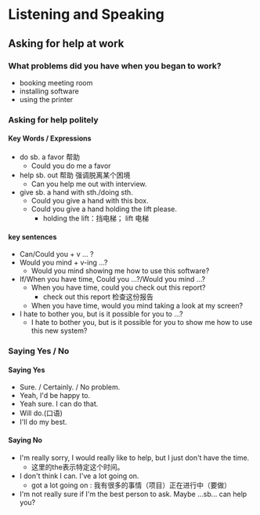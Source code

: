 # Listening and Speaking
## Asking for help at work
### What problems did you have when you began to work?
- booking meeting room
- installing software
- using the printer
### Asking for help politely
#### Key Words / Expressions
- do sb. a favor 帮助
    - Could you do me a favor
- help sb. out  帮助 强调脱离某个困境
    - Can you help me out with interview.
- give sb. a hand with sth./doing sth.
    - Could you give a hand with this box.
    - Could you give a hand holding the lift please.
        - holding the lift：挡电梯； lift 电梯
#### key sentences
- Can/Could you + v ... ? 
- Would you mind + v-ing ...?
    - Would you mind showing me how to use this software?
- If/When you have time, Could you ...?/Would  you mind ...?
    - When you have time, could you check out this report?
        - check out this report 检查这份报告
    - When you have time, would you mind taking a look at my screen?
- I hate to bother you, but is it possible for you to ...?
    - I hate to bother you, but is it possible for you to show me how to use this new system?
### Saying Yes / No
#### Saying Yes
- Sure. / Certainly. / No problem.
- Yeah, I'd be happy to.
- Yeah sure. I can do that.
- Will do.(口语)
- I'll do my best.
#### Saying No
- I'm really sorry, I would really like to help, but I just don't have the time.
    - 这里的the表示特定这个时间。
- I don't think I can. I've a lot going on.
    - got a lot going on : 我有很多的事情（项目）正在进行中（要做）
- I'm not really sure if I'm the best person to ask. Maybe ...sb... can help you?